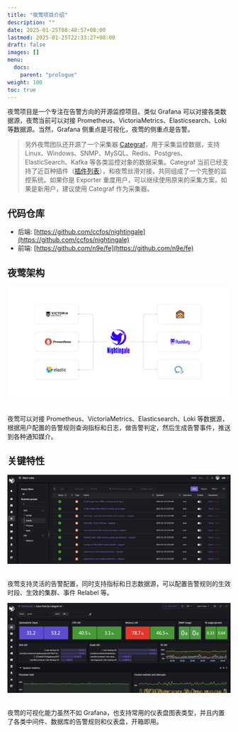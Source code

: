 ```yaml
---
title: "夜莺项目介绍"
description: ""
date: 2025-01-25T08:48:57+08:00
lastmod: 2025-01-25T22:33:27+08:00
draft: false
images: []
menu:
  docs:
    parent: "prologue"
weight: 100
toc: true
---
```


夜莺项目是一个专注在告警方向的开源监控项目。类似 Grafana 可以对接各类数据源，夜莺当前可以对接 Prometheus、VictoriaMetrics、Elasticsearch、Loki 等数据源。当然，Grafana 侧重点是可视化，夜莺的侧重点是告警。

> 另外夜莺团队还开源了一个采集器 [Categraf](https://github.com/flashcatcloud/categraf)，用于采集监控数据，支持 Linux、Windows、SNMP、MySQL、Redis、Postgres、ElasticSearch、Kafka 等各类监控对象的数据采集。Categraf 当前已经支持了近百种插件（[插件列表](https://github.com/flashcatcloud/categraf/tree/main/inputs)），和夜莺丝滑对接，共同组成了一个完整的监控系统。如果你是 Exporter 重度用户，可以继续使用原来的采集方案，如果是新用户，建议使用 Categraf 作为采集器。

## 代码仓库

- 后端: [https://github.com/ccfos/nightingale](https://github.com/ccfos/nightingale)
- 前端: [https://github.com/n9e/fe](https://github.com/n9e/fe)

## 夜莺架构

<img src="/img/prologue/intro/product-arch.png" />
<br />
<br />

夜莺可以对接 Prometheus、VictoriaMetrics、Elasticsearch、Loki 等数据源，根据用户配置的告警规则查询指标和日志，做告警判定，然后生成告警事件，推送到各种通知媒介。

## 关键特性

<img src="/img/prologue/intro/alert-rules.png" />
<br />
<br />

夜莺支持灵活的告警配置，同时支持指标和日志数据源，可以配置告警规则的生效时段、生效的集群、事件 Relabel 等。

<img src="/img/prologue/intro/dashboard-host.png" />
<br />
<br />

夜莺的可视化能力虽然不如 Grafana，也支持常用的仪表盘图表类型，并且内置了各类中间件、数据库的告警规则和仪表盘，开箱即用。